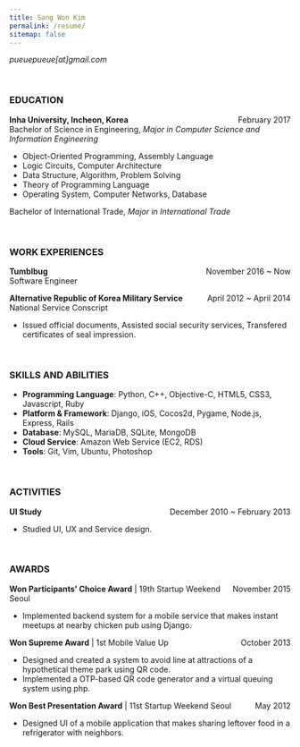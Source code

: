 ```yaml
---
title: Sang Won Kim
permalink: /resume/
sitemap: false
---
```

_pueuepueue[at]gmail.com_

<br />

### EDUCATION

<time style="float: right">February 2017</time>
**Inha University, Incheon, Korea**  
Bachelor of Science in Engineering, *Major in Computer Science and Information Engineering*

  - Object-Oriented Programming, Assembly Language
  - Logic Circuits, Computer Architecture
  - Data Structure, Algorithm, Problem Solving
  - Theory of Programming Language
  - Operating System, Computer Networks, Database

Bachelor of International Trade, *Major in International Trade*

<br />

### WORK EXPERIENCES

<time style="float: right">November 2016 ~ Now</time>
**Tumblbug**  
Software Engineer

<time style="float: right">April 2012 ~ April 2014</time>
**Alternative Republic of Korea Military Service**  
National Service Conscript

 - Issued official documents, Assisted social security services, Transfered certificates of seal impression.

<br />

### SKILLS AND ABILITIES

- **Programming Language**: Python, C++, Objective-C, HTML5, CSS3, Javascript, Ruby
- **Platform &amp; Framework**: Django, iOS, Cocos2d, Pygame, Node.js, Express, Rails
- **Database**: MySQL, MariaDB, SQLite, MongoDB
- **Cloud Service**: Amazon Web Service (EC2, RDS)
- **Tools**: Git, Vim, Ubuntu, Photoshop

<br />

### ACTIVITIES

<time style="float: right">December 2010 ~ February 2013</time>
**UI Study**

- Studied UI, UX and Service design.

<br />

### AWARDS

<time style="float: right">November 2015</time>
**Won Participants' Choice Award** \| 19th Startup Weekend Seoul

- Implemented backend system for a mobile service that makes instant meetups at nearby chicken pub using Django.

<time style="float: right">October 2013</time>
**Won Supreme Award** \| 1st Mobile Value Up

- Designed and created a system to avoid line at attractions of a hypothetical theme park using QR code.
- Implemented a OTP-based QR code generator and a virtual queuing system using php.

<time style="float: right">May 2012</time>
**Won Best Presentation Award** \| 11st Startup Weekend Seoul

- Designed UI of a mobile application that makes sharing leftover food in a refrigerator with neighbors.
